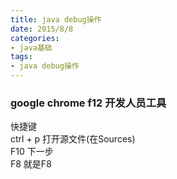 ```yaml
---
title: java debug操作
date: 2015/8/8
categories:
- java基础
tags:
- java debug操作
---
```


### google chrome f12 开发人员工具
快捷键  
ctrl + p 打开源文件(在Sources)  
F10 下一步  
F8 就是F8  
